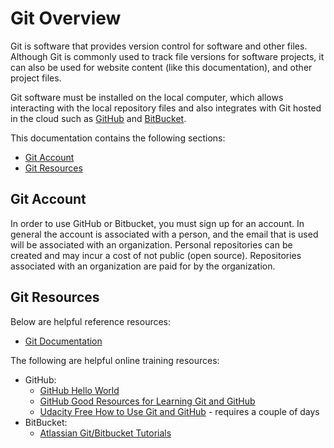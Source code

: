 # Git Overview

Git is software that provides version control for software and other files.
Although Git is commonly used to track file versions for software projects,
it can also be used for website content (like this documentation), and other project files.

Git software must be installed on the local computer, which allows interacting with the local repository files
and also integrates with Git hosted in the cloud such as
[GitHub](http://github.com) and [BitBucket](https://bitbucket.org).

This documentation contains the following sections:

* [Git Account](#git-account)
* [Git Resources](#git-resources)

## Git Account

In order to use GitHub or Bitbucket, you must sign up for an account.
In general the account is associated with a person, and the email that is used will be associated with an organization.
Personal repositories can be created and may incur a cost of not public (open source).
Repositories associated with an organization are paid for by the organization.

## Git Resources

Below are helpful reference resources:

* [Git Documentation](http://git-scm.com/doc)

The following are helpful online training resources:

* GitHub:
	* [GitHub Hello World](https://guides.github.com/activities/hello-world/)
	* [GitHub Good Resources for Learning Git and GitHub](https://help.github.com/articles/good-resources-for-learning-git-and-github/)
	* [Udacity Free How to Use Git and GitHub](https://www.udacity.com/course/how-to-use-git-and-github--ud775) - requires a couple of days
* BitBucket:
	* [Atlassian Git/Bitbucket Tutorials](https://www.atlassian.com/git/tutorials/)
